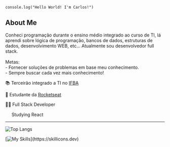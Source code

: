 <code>console.log("Hello World! I'm Carlos!")</code>
## About Me
<p> 
Conheci programação durante o ensino médio integrado ao curso de TI, lá aprendi sobre lógica de programação, bancos de dados, estruturas de dados, desenvolvimento WEB, etc... Atualmente sou desenvolvedor full stack.
<br>
<br>
Metas: 
  <br>
  - Fornecer soluções de problemas em base meu conhecimento.
  <br>
  - Sempre buscar cada vez mais conhecimento!
</p>
<p>📚 Terceirão integrado a TI no <a target='_blank' href="https://portal.ifba.edu.br/euclides-da-cunha" target="blank_">IFBA</a> </p>
<p>👾 Estudante da <a target=_blank href="https://www.rocketseat.com.br" target="blank_">Rocketseat</a></p>
<p>👨‍💻 Full Stack Developer</p>
<p><img width="16" height="15" margin-left="10px" src='https://upload.wikimedia.org/wikipedia/commons/thumb/a/a7/React-icon.svg/2300px-React-icon.svg.png'> Studying React</p>
<hr>




![Top Langs](https://github-readme-stats.vercel.app/api/top-langs/?username=dksix&layout=compact&theme=dark)

[![My Skills](https://skillicons.dev/icons?i=react,ts,tailwind,js,html,css,mysql,)](https://skillicons.dev)
